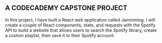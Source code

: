 ## A CODECADEMY CAPSTONE PROJECT

In this project, I have built a React web application called Jammming. 
I will create a couple of React components, state, and requests with the Spotify API to build a website that allows users to search the Spotify library, create a custom playlist, then save it to their Spotify account.
